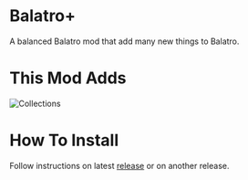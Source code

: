# Balatro+
A balanced Balatro mod that add many new things to Balatro.

# This Mod Adds
![Collections](https://raw.githubusercontent.com/SomeCoder99/balatro-plus/main/assets/collections.png)

# How To Install
Follow instructions on latest [release](https://github.com/SomeCoder99/balatro-plus/releases/tag/v1.0.1)
or on another release.
